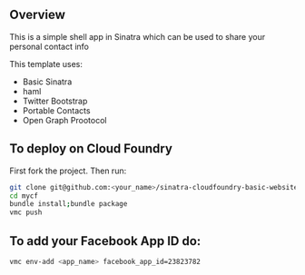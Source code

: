## Overview
This is a simple shell app in Sinatra which can be used to share your personal contact info

This template uses:

- Basic Sinatra
- haml
- Twitter Bootstrap
- Portable Contacts
- Open Graph Prootocol

## To deploy on Cloud Foundry

First fork the project. Then run:

``` bash
git clone git@github.com:<your_name>/sinatra-cloudfoundry-basic-website.git mycf
cd mycf
bundle install;bundle package
vmc push
```

## To add your Facebook App ID do:

``` bash
vmc env-add <app_name> facebook_app_id=23823782

```